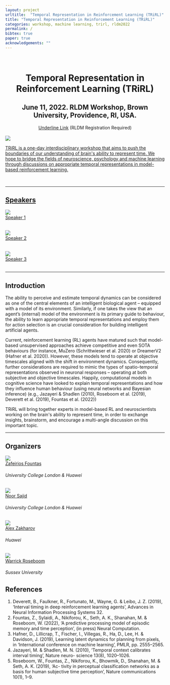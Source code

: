 ```yaml
---
layout: project
urltitle:  "Temporal Representation in Reinforcement Learning (TRiRL)"
title: "Temporal Representation in Reinforcement Learning (TRiRL)"
categories: workshop, machine learning, trirl, rldm2022
permalink: /
bibtex: true
paper: true
acknowledgements: ""
---
```


<br />
<div class="row">
  <div class="col-xs-12">
    <center><h1>Temporal Representation in Reinforcement Learning (TRiRL)</h1></center>
    <center><h2>June 11, 2022. RLDM Workshop, Brown University, Providence, RI, USA.</h2></center>
    <center><a href="https://rldm.org/registration-2/" target="_blank">Underline Link</a> (RLDM Registration Required)</center>
    <!--center>Ask the panelists! Submit your questions at <a href="SHOULD WE HAVE THIS??" target="_blank">sli.do</a>.</center-->
  </div>
</div>

<br />


<div class="row">
  <div class="col-xs-6 col-lg-3">
    <a href="">
      <img class="people-pic" src="{{ "/static/img/ico/logo.jpg" | prepend:site.baseurl }}">
  </div>
  <div class="col-xs-12">
          <p> TRiRL is a one-day interdisciplinary workshop that aims to push the boundaries of our understanding of brain's ability to represent time. We hope to bridge the fields of neuroscience, psychology and machine learning through discussions on appropriate temporal representations in model-based reinforcement learning. 
</div>
<br/>

<!--div class="row" id="schedule">
  <div class="col-md-4 col-xs-12">
    <h2>Schedule</h2>
  </div>
  <div class="col-md-8 col-xs-12">
      <select id="timezone-select" class="form-control"></select>
  </div>
</div>
<div class="row">
  <div class="col-xs-12">
    <table class="table table-striped" id="schedule-table">
    <tbody>
    <tr> <th scope="row" data-time="08:50">08:45 AM</th> <td>Opening Remarks</td></tr>
    <tr> <th scope="row" data-time="09:00">09:00 AM</th> <td>
      Talk 1: Speaker 1<br />Title
      <a data-toggle="collapse" href="#schedule-talk1" aria-cexpanded="false" aria-controls="schedule-talk1">[Abstract]</a>
      <a target="_blank" href="/static/slides-2021/roger_levy.pdf">[Slides]</a>
      <div class="collapse" id="schedule-talk1">
        Abstract:
      </div>
    </td></tr>
    <tr> <th scope="row" data-time="09:45">09:45 AM</th> <td>
      Talk 2: Speaker 2<br />Title
      <a data-toggle="collapse" href="#schedule-talk2" aria-cexpanded="false" aria-controls="schedule-talk2">[Abstract]</a>
      <div class="collapse" id="schedule-talk2">
        Abstract:
      </div>
    </td></tr>
    <tr> <th scope="row" data-time="10:30">10:30 AM</th> <td>Break 1</td></tr>
    <tr> <th scope="row" data-time="11:00">11:00 AM</th> <td>
      Talk 3: Speaker 3<br />Link
      <a data-toggle="collapse" href="#schedule-talk3" aria-cexpanded="false" aria-controls="schedule-talk3">[Abstract]</a>
      <div class="collapse" id="schedule-talk3">
        Abstract: 
      </div>
    </td> </tr>
    <tr> <th scope="row" data-time="12:30">12:30 PM</th> <td>Hackathon</td></tr>
    <tr> <th scope="row" data-time="13:00">13:00 PM</th> <td>Presentations and panel disccusion</td> </tr>
    <tr> <th scope="row" data-time="19:30">19:30 PM</th> <td>Closing Remark</td> </tr>
    </tbody>
    </table>
  </div>
</div-->

<hr />


<!-- Speakers -->
<div class="row" id="speakers">
  <div class="col-xs-12">
    <h2>Speakers</h2>
  </div>
</div>
<div class="row">
  <div class="col-xs-6 col-lg-3">
    <a href="">
      <img class="people-pic" src="{{ "/static/img/people/provisional.gif" | prepend:site.baseurl }}">
    </a>
    <div class="people-name">
      <a href="">Speaker 1</a>
      <h6></h6>
    </div>
  </div>
  <div class="col-xs-6 col-lg-3">
    <a href="">
      <img class="people-pic" src="{{ "/static/img/people/provisional1.gif" | prepend:site.baseurl }}">
    </a>
    <div class="people-name">
      <a href="">Speaker 2</a>
      <h6></h6>
    </div>
  </div>
    <div class="col-xs-6 col-lg-3">
    <a href="">
      <img class="people-pic" src="{{ "/static/img/people/provisional3.gif" | prepend:site.baseurl }}">
    </a>
    <div class="people-name">
      <a href="">Speaker 3</a>
      <h6></h6>
    </div>
  </div>
</div>

<hr />
<!-- Intro -->
<div class="row" id="intro">
    <div class="col-xs-12">
        <h2>Introduction</h2>
            <p>The ability to perceive and estimate temporal dynamics can be considered as one of the central
            elements of an intelligent biological agent – equipped with a model of its environment. Similarly, if one
            takes the view that an agent’s (internal) model of the environment is its primary guide to behaviour,
            the ability to learn appropriate temporal representations and employ them for action selection is an
            crucial consideration for building intelligent artificial agents. </p>
            <p> Current, reinforcement learning (RL) agents
            have matured such that model-based unsupervised approaches achieve competitive and even SOTA
            behaviours (for instance, MuZero (Schrittwieser et al. 2020) or DreamerV2 (Hafner et al. 2020)).
            However, these models tend to operate at objective timescales aligned with the shift in environment
            dynamics. Consequently, further considerations are required to mimic the types of spatio-temporal
            representations observed in neuronal responses – operating at both subjective and objective timescales.
            Happily, computational models in cognitive science have looked to explain temporal representations
            and how they influence human behaviour (using neural networks and Bayesian inference) (e.g., Jazayeri
            & Shadlen (2010), Roseboom et al. (2019), Deverett et al. (2019), Fountas et al. (2022))
            </p>
            <p> TRiRL will bring together experts in model-based RL and neuroscientists working on the brain's ability 
            to represent time, in order to exchange insights, brainstorm, and encourage a multi-angle discussion on this important topic.</p>
    </div>
</div>
<hr />

<!-- Organizers -->
<div class="row" id="organizers">
  <div class="col-xs-12">
    <h2>Organizers</h2>
  </div>
</div>
<div class="row">
  <div class="col-xs-6 col-lg-3">
    <a href="www.zfountas.com">
      <img class="people-pic" src="{{ "/static/img/people/fountas.jpg" | prepend:site.baseurl }}">
    </a>
    <div class="people-name">
      <a href="www.zfountas.com">Zafeirios Fountas</a>
      <h6>University College London & Huawei</h6>
    </div>
  </div>
  <div class="col-xs-6 col-lg-3">
    <a href="https://ucbtns.github.io/index.html">
      <img class="people-pic" src="{{ "/static/img/people/sajid.jpg" | prepend:site.baseurl }}">
    </a>
    <div class="people-name">
      <a href="https://ucbtns.github.io/index.html">Noor Sajid</a>
      <h6>University College London & Huawei</h6>
    </div>
  </div>
  <div class="col-xs-6 col-lg-3">
    <a href="www.azak.cc">
      <img class="people-pic" src="{{ "/static/img/people/Zakharov.jpg" | prepend:site.baseurl }}">
    </a>
    <div class="people-name">
      <a href="www.azak.cc">Alex Zakharov </a>
      <h6>Huawei </h6>
    </div>
  </div>
  <div class="col-xs-6 col-lg-3">
    <a href="www.warrickroseboom.com">
      <img class="people-pic" src="{{ "/static/img/people/roseboom.jpg" | prepend:site.baseurl }}">
    </a>
    <div class="people-name">
      <a href="www.warrickroseboom.com">Warrick Roseboom</a>
      <h6>Sussex University</h6>
    </div>
  </div>
</div>


<!-- References -->
<div class="row">
  <div class="col-xs-12">
    <h2>References</h2>
  </div>
</div>
<div class="row">
  <div class="col-md-12">
    <ol>
      <li>Deverett, B., Faulkner, R., Fortunato, M., Wayne, G. & Leibo, J. Z. (2019), ‘Interval timing in deep
      reinforcement learning agents’, Advances in Neural Information Processing Systems 32. </li>
      <li>Fountas, Z., Sylaidi, A., Nikiforou, K., Seth, A. K., Shanahan, M. & Roseboom, W. (2022), ‘A
      predictive processing model of episodic memory and time perception’, (in press) Neural Computation. </li>
      <li>Hafner, D., Lillicrap, T., Fischer, I., Villegas, R., Ha, D., Lee, H. & Davidson, J. (2019), Learning
      latent dynamics for planning from pixels, in ‘International conference on machine learning’, PMLR,
      pp. 2555–2565. </li>
      <li>Jazayeri, M. & Shadlen, M. N. (2010), ‘Temporal context calibrates interval timing’, Nature neuro-
      science 13(8), 1020–1026. </li>
      <li>Roseboom, W., Fountas, Z., Nikiforou, K., Bhowmik, D., Shanahan, M. & Seth, A. K. (2019), ‘Ac-
      tivity in perceptual classification networks as a basis for human subjective time perception’, Nature
      communications 10(1), 1–9. </li>
    </ol>
  </div>
</div>
